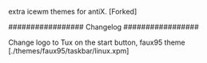 extra icewm themes for antiX.  [Forked]


################# Changelog #################

Change logo to Tux on the start button, faux95 theme  [./themes/faux95/taskbar/linux.xpm]
